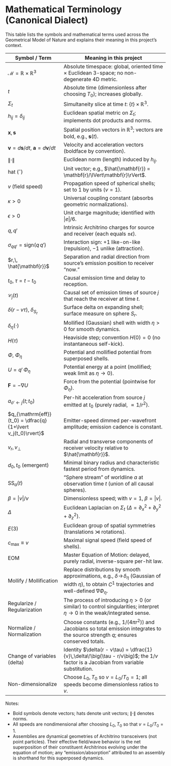 # Mathematical Terminology (Canonical Dialect)

This table lists the symbols and mathematical terms used across the Geometrical Model of Nature and explains their meaning in this project’s context.

| Symbol / Term | Meaning in this project |
| --- | --- |
| $\mathcal{M} = \mathbb{R} \times \mathbb{R}^3$ | Absolute timespace: global, oriented time × Euclidean 3-space; no non-degenerate 4D metric. |
| $t$ | Absolute time (dimensionless after choosing $T_0$); increases globally. |
| $\Sigma_t$ | Simultaneity slice at time $t$: $\{t\} \times \mathbb{R}^3$. |
| $h_{ij} = \delta_{ij}$ | Euclidean spatial metric on $\Sigma_t$; implements dot products and norms. |
| $\mathbf{x},\, \mathbf{s}$ | Spatial position vectors in $\mathbb{R}^3$; vectors are bold, e.g., $\mathbf{s}(t)$. |
| $\mathbf{v} = d\mathbf{s}/dt,\ \mathbf{a} = d\mathbf{v}/dt$ | Velocity and acceleration vectors (boldface by convention). |
| $\lVert\cdot\rVert$ | Euclidean norm (length) induced by $h_{ij}$. |
| hat (ˆ) | Unit vector; e.g., $\hat{\mathbf{r}} = \mathbf{r}/\lVert\mathbf{r}\rVert$. |
| $v$ (field speed) | Propagation speed of spherical shells; set to $1$ by units ($v=1$). |
| $\kappa > 0$ | Universal coupling constant (absorbs geometric normalizations). |
| $\epsilon > 0$ | Unit charge magnitude; identified with $\lvert e\rvert/6$. |
| $q,\, q'$ | Intrinsic Architrino charges for source and receiver (each equals $\pm\epsilon$). |
| $\sigma_{q q'} = \mathrm{sign}(q\,q')$ | Interaction sign: $+1$ like-on-like (repulsion), $-1$ unlike (attraction). |
| $r,\, \hat{\mathbf{r}}$ | Separation and radial direction from source’s emission position to receiver “now.” |
| $t_0,\ \tau = t - t_0$ | Causal emission time and delay to reception. |
| $\mathcal{C}_j(t)$ | Causal set of emission times of source $j$ that reach the receiver at time $t$. |
| $\delta(r - v\tau),\ \delta_{S_r}$ | Surface delta on expanding shell; surface measure on sphere $S_r$. |
| $\delta_\eta(\cdot)$ | Mollified (Gaussian) shell with width $\eta > 0$ for smooth dynamics. |
| $H(\tau)$ | Heaviside step; convention $H(0)=0$ (no instantaneous self-kick). |
| $\Phi,\ \Phi_\eta$ | Potential and mollified potential from superposed shells. |
| $U = q'\,\Phi_\eta$ | Potential energy at a point (mollified; weak limit as $\eta\to 0$). |
| $\mathbf{F} = -\nabla U$ | Force from the potential (pointwise for $\Phi_\eta$). |
| $a_{o'\leftarrow j}(t; t_0)$ | Per-hit acceleration from source $j$ emitted at $t_0$ (purely radial, $\propto 1/r^2$). |
| $q_{\mathrm{eff}}(t_0) = \dfrac{q}{1+\lvert v_j(t_0)\rvert}$ | Emitter-speed dimmed per-wavefront amplitude; emission cadence is constant. |
| $v_r,\, v_\perp$ | Radial and transverse components of receiver velocity relative to $\hat{\mathbf{r}}$. |
| $d_0,\, t_0$ (emergent) | Minimal binary radius and characteristic fastest period from dynamics. |
| $\mathrm{SS}_a(t)$ | “Sphere stream” of worldline $a$ at observation time $t$ (union of all causal spheres). |
| $\beta = \lvert v\rvert/v$ | Dimensionless speed; with $v=1$, $\beta = \lvert v\rvert$. |
| $\Delta$ | Euclidean Laplacian on $\Sigma_t$ ($\Delta = \partial_x^2 + \partial_y^2 + \partial_z^2$). |
| $E(3)$ | Euclidean group of spatial symmetries (translations ⋊ rotations). |
| $c_{\max} \equiv v$ | Maximal signal speed (field speed of shells). |
| EOM | Master Equation of Motion: delayed, purely radial, inverse-square per-hit law. |
| Mollify / Mollification | Replace distributions by smooth approximations, e.g., $\delta\!\to\!\delta_\eta$ (Gaussian of width $\eta$), to obtain $C^1$ trajectories and well-defined $\nabla\Phi_\eta$. |
| Regularize / Regularization | The process of introducing $\eta>0$ (or similar) to control singularities; interpret $\eta\to 0$ in the weak/integrated sense. |
| Normalize / Normalization | Choose constants (e.g., $1/(4\pi r^2)$) and Jacobians so total emission integrates to the source strength $q$; ensures conserved totals. |
| Change of variables (delta) | Identity $\delta(r - v\tau) = \dfrac{1}{v}\,\delta\!\big(\tau - r/v\big)$; the $1/v$ factor is a Jacobian from variable substitution. |
| Non-dimensionalize | Choose $L_0, T_0$ so $v=L_0/T_0=1$; all speeds become dimensionless ratios to $v$. |

Notes:
- Bold symbols denote vectors; hats denote unit vectors; $\lVert\cdot\rVert$ denotes norms.
- All speeds are nondimensional after choosing $L_0, T_0$ so that $v = L_0/T_0 = 1$.
- Assemblies are dynamical geometries of Architrino transceivers (not point particles). Their effective field/wave behavior is the net superposition of their constituent Architrinos evolving under the equation of motion; any “emission/absorption” attributed to an assembly is shorthand for this superposed dynamics.

